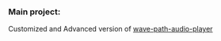 ### Main project: 
Customized and Advanced version of [wave-path-audio-player](https://github.com/jerosoler/wave-audio-path-player)